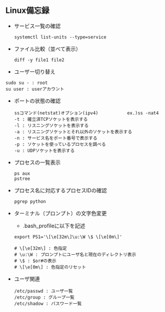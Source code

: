 ## Linux備忘録

- サービス一覧の確認
  ```
  systemctl list-units --type=service
  ```
  
- ファイル比較（並べて表示）
  ```
  diff -y file1 file2
  ```

-  ユーザー切り替え
  ```
  sudo su - : root
  su user : userアカウント
  ```

- ポートの状態の確認
  ```
  ssコマンド(netstat)オプション(ipv4)           ex.)ss -nat4
  -t : 確立済TCPソケットを表示する　
  -l : リスニングソケットを表示する
  -a : リスニングソケットとそれ以外のソケットを表示する
  -n : サービス名をポート番号で表示する
  -p : ソケットを使っているプロセスを調べる
  -u : UDPソケットを表示する
  ```

- プロセスの一覧表示

  ```
  ps aux
  pstree
  ```

- プロセス名に対応するプロセスIDの確認

  ```
  pgrep python
  ```

- ターミナル（プロンプト）の文字色変更

  - .bash_profileに以下を記述

  ```.bash_profile
  export PS1='\[\e[32m\]\u:\W \$ \[\e[0m\]'
  
  # \[\e[32m\] : 色指定
  # \u:\W : プロンプトにユーザ名と現在のディレクトリ表示
  # \$ : $or#の表示
  # \[\e[0m\] : 色指定のリセット
  ```

- ユーザ関連

  ```
  /etc/passwd : ユーザ一覧
  /etc/group : グループ一覧
  /etc/shadow : パスワード一覧
  ```

  